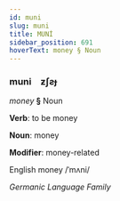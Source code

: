 ```yaml
---
id: muni
slug: muni
title: MUNİ
sidebar_position: 691
hoverText: money § Noun
---
```


### muni&emsp;<span kind="abugida">ƶʃƨɟ</span>

*money* **§** Noun

**Verb**: to be money

**Noun**: money

**Modifier**: money-related

English money /ˈmʌni/

*Germanic Language Family*